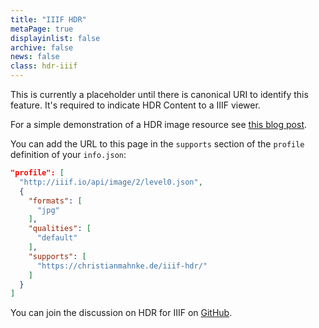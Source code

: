 ```yaml
---
title: "IIIF HDR"
metaPage: true
displayinlist: false
archive: false
news: false
class: hdr-iiif
---
```


This is currently a placeholder until there is canonical URI to identify this feature. It's required to indicate HDR Content to a IIIF viewer.

For a simple demonstration of a HDR image resource see [this blog post](/en/post/hdr-iiif/).

You can add the URL to this page in the `supports` section of the `profile` definition of your `info.json`:

```json
"profile": [
  "http://iiif.io/api/image/2/level0.json",
  {
    "formats": [
      "jpg"
    ],
    "qualities": [
      "default"
    ],
    "supports": [
      "https://christianmahnke.de/iiif-hdr/"
    ]
  }
]
```

You can join the discussion on HDR for IIIF on [GitHub](https://github.com/IIIF/api/issues/2312).
